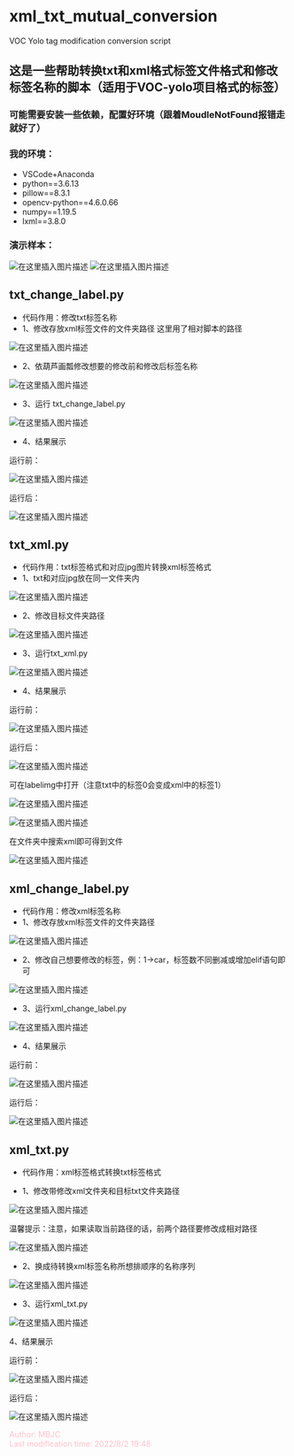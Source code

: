 # xml_txt_mutual_conversion
VOC Yolo tag modification conversion script
## 这是一些帮助转换txt和xml格式标签文件格式和修改标签名称的脚本（适用于VOC-yolo项目格式的标签）
### 可能需要安装一些依赖，配置好环境（跟着MoudleNotFound报错走就好了）
### 我的环境：
- VSCode+Anaconda
- python==3.6.13
- pillow==8.3.1
- opencv-python==4.6.0.66
- numpy==1.19.5
- lxml==3.8.0 
### 演示样本：
![在这里插入图片描述](https://img-blog.csdnimg.cn/c9756516fd234ff6bc64e5ee54571bfe.png)
![在这里插入图片描述](https://img-blog.csdnimg.cn/36050202a84f4cb0bddc7762ec7227ae.png)
## txt_change_label.py
- 代码作用：修改txt标签名称
- 1、修改存放xml标签文件的文件夹路径
    这里用了相对脚本的路径
 
![在这里插入图片描述](https://img-blog.csdnimg.cn/ec53d0c1f9cf475a8273c90c1b08130f.png)

- 2、依葫芦画瓢修改想要的修改前和修改后标签名称

![在这里插入图片描述](https://img-blog.csdnimg.cn/38fba089a1e842bfb461a1825ca3fa54.png)

- 3、运行 txt_change_label.py

![在这里插入图片描述](https://img-blog.csdnimg.cn/99bcdc461fcf46a1be7f1692ccfb97f5.png)

- 4、结果展示

运行前：
 
![在这里插入图片描述](https://img-blog.csdnimg.cn/e12b739bcf5e47119c916fe3a09c43ef.png)

运行后：
 
![在这里插入图片描述](https://img-blog.csdnimg.cn/63d35cb7fc2d46fda2c574cc2b6242c3.png)

## txt_xml.py
- 代码作用：txt标签格式和对应jpg图片转换xml标签格式
- 1、txt和对应jpg放在同一文件夹内

![在这里插入图片描述](https://img-blog.csdnimg.cn/a54a194eeb7044ca98b2e8de631dc3bb.png)
- 2、修改目标文件夹路径

![在这里插入图片描述](https://img-blog.csdnimg.cn/d9336cdd1d1d45df82978d2e2c239d72.png)
- 3、运行txt_xml.py

![在这里插入图片描述](https://img-blog.csdnimg.cn/8db596b3289a4ce9a6f09d80bd18073d.png)

- 4、结果展示

运行前：

![在这里插入图片描述](https://img-blog.csdnimg.cn/3a897ea19e5343a780202a49b3f0d2e9.png)

运行后：

![在这里插入图片描述](https://img-blog.csdnimg.cn/8c38b35d6c704beebbde1a8558129c40.png)

可在labelimg中打开（注意txt中的标签0会变成xml中的标签1）

![在这里插入图片描述](https://img-blog.csdnimg.cn/89c9092899d04714b20690a4830b3f60.png)

![在这里插入图片描述](https://img-blog.csdnimg.cn/95742c0c260649d68813be6285ce053c.png)

在文件夹中搜索xml即可得到文件

![在这里插入图片描述](https://img-blog.csdnimg.cn/de600f7dce574fb190528fdaf231f9d3.png)
## xml_change_label.py
- 代码作用：修改xml标签名称
- 1、修改存放xml标签文件的文件夹路径

![在这里插入图片描述](https://img-blog.csdnimg.cn/f9105660de0249d0a8dae68be72b26d2.png)
- 2、修改自己想要修改的标签，例：1->car，标签数不同删减或增加elif语句即可

![在这里插入图片描述](https://img-blog.csdnimg.cn/b3a06933ee44423f835452e2f5b3c172.png)
- 3、运行xml_change_label.py

![在这里插入图片描述](https://img-blog.csdnimg.cn/f5bee56047ea48a5b284e74db8a8c4dd.png)

- 4、结果展示

运行前：
    
![在这里插入图片描述](https://img-blog.csdnimg.cn/2e4e1af96b6841ff8ec46e93593e4a33.png)

运行后：
    
![在这里插入图片描述](https://img-blog.csdnimg.cn/a145d63f7a8a4080a48feba074ad3663.png)
## xml_txt.py
- 代码作用：xml标签格式转换txt标签格式

- 1、修改带修改xml文件夹和目标txt文件夹路径

![在这里插入图片描述](https://img-blog.csdnimg.cn/5f06aa398049420a868e0b5620d21fda.png)

温馨提示：注意，如果读取当前路径的话，前两个路径要修改成相对路径

![在这里插入图片描述](https://img-blog.csdnimg.cn/9cc6003798c244218b9cc62e525a5b2e.png)
- 2、换成待转换xml标签名称所想排顺序的名称序列

![在这里插入图片描述](https://img-blog.csdnimg.cn/e96261180bae483aa56b28d982564829.png)
- 3、运行xml_txt.py

![在这里插入图片描述](https://img-blog.csdnimg.cn/0ed252a7746f4547af14d93d00a6d902.png)

4、结果展示

运行前：
    
![在这里插入图片描述](https://img-blog.csdnimg.cn/dc3ad21e442f483893e37fcd022c8f37.png)

运行后：
    
![在这里插入图片描述](https://img-blog.csdnimg.cn/c058a7b656e94ad5b61db84262ba371c.png)

<span style="color:pink;">Author: MBJC</span>  
<span style="color:pink;">Last modification time: 2022/8/2 19:48</span>
